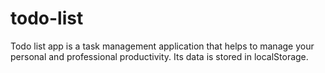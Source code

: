 # todo-list
Todo list app is a task management application that helps to manage your personal and professional productivity. Its data is stored in localStorage.
